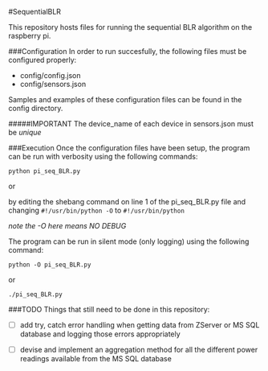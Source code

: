 #SequentialBLR

This repository hosts files for running the sequential BLR algorithm on 
the raspberry pi. 

###Configuration 
In order to run succesfully, the following files must
be configured properly:

* config/config.json
* config/sensors.json

Samples and examples of these configuration files can be found in the 
config directory.

#####IMPORTANT
The device\_name of each device in sensors.json must be _unique_

###Execution
Once the configuration files have been setup, the program can be run 
with verbosity using the following commands:

`python pi_seq_BLR.py`

or 

by editing the shebang command on line 1 of the pi\_seq\_BLR.py file
and changing `#!/usr/bin/python -O` to `#!/usr/bin/python`

_note the -O here means NO DEBUG_

The program can be run in silent mode (only logging) using the following
command:

`python -O pi_seq_BLR.py` 

or 

`./pi_seq_BLR.py`


###TODO
Things that still need to be done in this repository:

- [ ] add try, catch error handling when getting data from ZServer or 
        MS SQL database and logging those errors appropriately

- [ ] devise and implement an aggregation method for all the different
        power readings available from the MS SQL database


